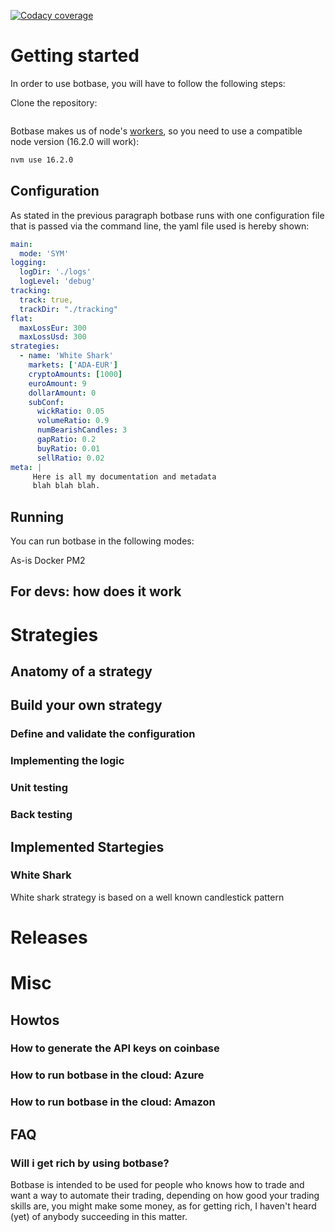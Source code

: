 [![Codacy coverage](https://img.shields.io/codacy/coverage/18b28f4cd13647bbb3d1e15d8c637b82?style=plastic)](https://app.codacy.com/gh/amcalabretta/botbase/dashboard?branch=master)




# Getting started
In order to use botbase, you will have to follow the following steps:

Clone the repository:
```bash

```

Botbase makes us of node's <a href="https://nodejs.org/docs/latest-v16.x/api/worker_threads.html" target="_blank">workers</a>, so you need to use a compatible node version (16.2.0 will work):
```bash
nvm use 16.2.0
```

## Configuration
As stated in the previous paragraph botbase runs with one configuration file that is passed via the command line, the yaml file used is hereby shown:


```yaml
main:
  mode: 'SYM'
logging:
  logDir: './logs'
  logLevel: 'debug'
tracking:
  track: true,
  trackDir: "./tracking"
flat: 
  maxLossEur: 300
  maxLossUsd: 300
strategies:
  - name: 'White Shark'
    markets: ['ADA-EUR']
    cryptoAmounts: [1000]
    euroAmount: 9
    dollarAmount: 0
    subConf:
      wickRatio: 0.05
      volumeRatio: 0.9
      numBearishCandles: 3
      gapRatio: 0.2
      buyRatio: 0.01
      sellRatio: 0.02
meta: | 
     Here is all my documentation and metadata
     blah blah blah.

```

## Running

You can run botbase in the following modes:

As-is
Docker
PM2


## For devs: how does it work


# Strategies

## Anatomy of a strategy

## Build your own strategy


### Define and validate the configuration
### Implementing the logic
### Unit testing
### Back testing

## Implemented Startegies
### White Shark
White shark strategy is based on a well known candlestick pattern
# Releases

# Misc
## Howtos

### How to generate the API keys on coinbase

### How to run botbase in the cloud: Azure

### How to run botbase in the cloud: Amazon

## FAQ

### Will i get rich by using botbase?
Botbase is intended to be used for people who knows how to trade and want a way to automate their trading, depending on how good your trading skills are, you might make some money, as for getting rich, I haven't heard (yet) of anybody succeeding in this matter.



